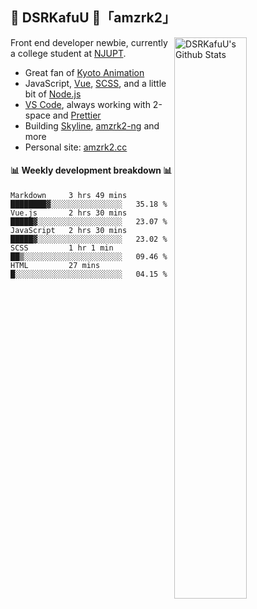 ## 🍥 DSRKafuU 🍥「amzrk2」

<img align="right" alt="DSRKafuU's Github Stats" width="48%" src="https://github-readme-stats.vercel.app/api?username=amzrk2&count_private=true&show_icons=true&title_color=7793cc&icon_color=7793cc&text_color=595858&bg_color=ffffff" />

Front end developer newbie, currently a college student at [NJUPT](https://www.njupt.edu.cn/).

- Great fan of [Kyoto Animation](https://www.kyotoanimation.co.jp/)
- JavaScript, [Vue](https://vuejs.org/), [SCSS](https://sass-lang.com/), and a little bit of [Node.js](https://nodejs.org/)
- [VS Code](https://code.visualstudio.com), always working with 2-space and [Prettier](https://prettier.io/)
- Building [Skyline](https://github.com/amzrk2/skyline-overlay), [amzrk2-ng](https://github.com/amzrk2/amzrk2-ng) and more
- Personal site: [amzrk2.cc](https://amzrk2.cc/)

#### :bar_chart: Weekly development breakdown :bar_chart:

<!--START_SECTION:waka-->
```text
Markdown     3 hrs 49 mins   ████████▓░░░░░░░░░░░░░░░░   35.18 % 
Vue.js       2 hrs 30 mins   █████▓░░░░░░░░░░░░░░░░░░░   23.07 % 
JavaScript   2 hrs 30 mins   █████▓░░░░░░░░░░░░░░░░░░░   23.02 % 
SCSS         1 hr 1 min      ██▒░░░░░░░░░░░░░░░░░░░░░░   09.46 % 
HTML         27 mins         █░░░░░░░░░░░░░░░░░░░░░░░░   04.15 % 
```
<!--END_SECTION:waka-->
